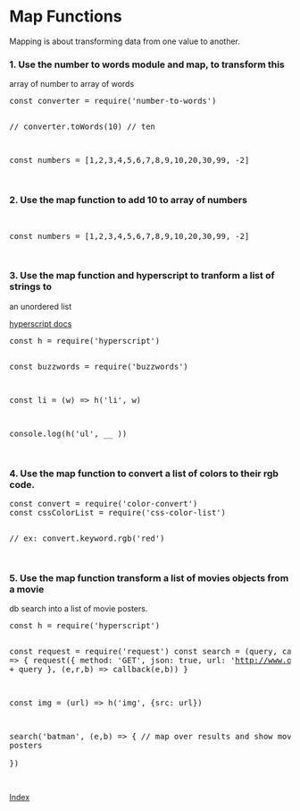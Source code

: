 # Map Functions

Mapping is about transforming data from one value to another.

### 1. Use the number to words module and map, to transform this
array of number to array of words

<div class="tonic">
<pre>
const converter = require('number-to-words')

// converter.toWords(10)  // ten

const numbers = [1,2,3,4,5,6,7,8,9,10,20,30,99, -2]

</pre>
</div>

### 2. Use the map function to add 10 to array of numbers

<div class="tonic">
<pre>

const numbers = [1,2,3,4,5,6,7,8,9,10,20,30,99, -2]

</pre>
</div>

### 3. Use the map function and hyperscript to tranform a list of strings to
an unordered list

[hyperscript docs](https://github.com/dominictarr/hyperscript)

<div class="tonic">
<pre>
const h = require('hyperscript')

const buzzwords = require('buzzwords')

const li = (w) => h('li', w)

console.log(h('ul', __ ))

</pre>
</div>

### 4. Use the map function to convert a list of colors to their rgb code.

<div class="tonic">
<pre>
const convert = require('color-convert')
const cssColorList = require('css-color-list')

// ex: convert.keyword.rgb('red')

</pre>
</div>

### 5. Use the map function transform a list of movies objects from a movie
db search into a list of movie posters.

<div class="tonic">
<pre>
const h = require('hyperscript')


const request = require('request')
const search = (query, callback) => {
  request({
    method: 'GET',
    json: true,
    url: 'http://www.omdbapi.com/?r=json&s=' + query
  }, (e,r,b) => callback(e,b))
}

const img = (url) => h('img', {src: url})

search('batman', (e,b) => {
  // map over results and show movie posters   
})

</pre>
</div>

[Index](/)
